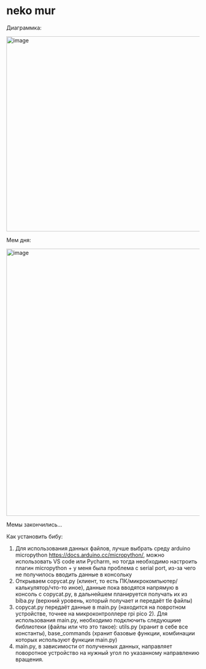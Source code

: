 # neko mur
Диаграммка: 

<img width="692" height="508" alt="image" src="https://github.com/user-attachments/assets/9cfb959e-4a2d-4837-9d72-527a7f03fec0" />



Мем дня: 

<img width="736" height="696" alt="image" src="https://github.com/user-attachments/assets/b3324a6e-1960-4cf1-a75b-0061b8d8db6c" />


Мемы закончились...

Как установить бибу:
1. Для использования данных файлов, лучше выбрать среду arduino micropython https://docs.arduino.cc/micropython/, можно использовать VS code или Pycharm, но тогда необходимо настроить плагин micropython + у меня была проблема с serial port, из-за чего не получилось вводить данные в консольку
2. Открываем copycat.py (клиент, то есть ПК/микрокомпьютер/калькулятор/что-то иное), данные пока вводятся напрямую в консоль с copycat.py, в дальнейшем планируется получать их из biba.py (верхний уровень, который получает и передаёт tle файлы)
3. copycat.py передаёт данные в main.py (находится на повротном устройстве, точнее на микроконтроллере rpi pico 2). Для использования main.py, необходимо подключить следующиие библиотеки (файлы или что это такое): utils.py (хранит в себе все константы), base_commands (хранит базовые функции, комбинации которых используют функции main.py)
4. main.py, в зависимости от полученных данных, направляет поворотное устройство на нужный угол по указанному направлению вращения. 





